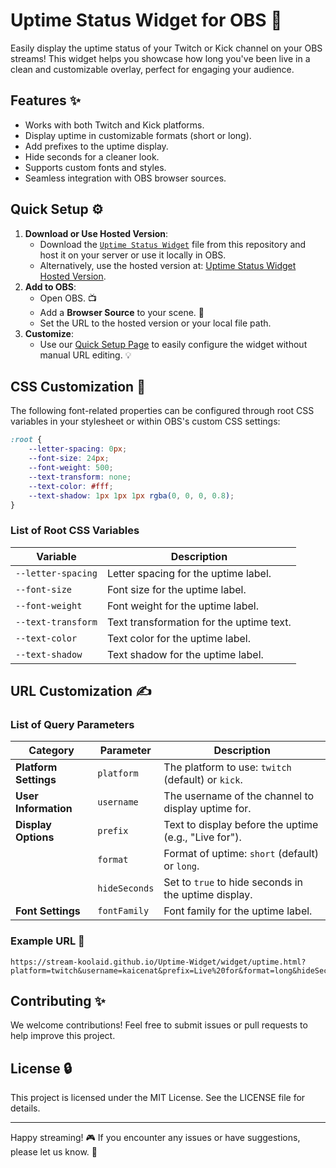 # Uptime Status Widget for OBS 📡

Easily display the uptime status of your Twitch or Kick channel on your OBS streams! This widget helps you showcase how long you've been live in a clean and customizable overlay, perfect for engaging your audience.

## Features ✨

- Works with both Twitch and Kick platforms.
- Display uptime in customizable formats (short or long).
- Add prefixes to the uptime display.
- Hide seconds for a cleaner look.
- Supports custom fonts and styles.
- Seamless integration with OBS browser sources.

## Quick Setup ⚙️

1. **Download or Use Hosted Version**:
   - Download the [`Uptime Status Widget`](https://github.com/Stream-KoolAid/Uptime-Widget/releases) file from this repository and host it on your server or use it locally in OBS.
   - Alternatively, use the hosted version at: [Uptime Status Widget Hosted Version](https://stream-koolaid.github.io/Uptime-Widget/widget/uptime.html?).
2. **Add to OBS**:
   - Open OBS. 📺
   - Add a **Browser Source** to your scene. 🔄
   - Set the URL to the hosted version or your local file path.
3. **Customize**:
   - Use our [Quick Setup Page](https://stream-koolaid.github.io/Uptime-Widget) to easily configure the widget without manual URL editing. 💡

## CSS Customization 🎨

The following font-related properties can be configured through root CSS variables in your stylesheet or within OBS's custom CSS settings:

```css
:root {
	--letter-spacing: 0px;
	--font-size: 24px;
	--font-weight: 500;
	--text-transform: none;
	--text-color: #fff;
	--text-shadow: 1px 1px 1px rgba(0, 0, 0, 0.8);
}
```

### List of Root CSS Variables

| **Variable**       | **Description**                          |
| ------------------ | ---------------------------------------- |
| `--letter-spacing` | Letter spacing for the uptime label.     |
| `--font-size`      | Font size for the uptime label.          |
| `--font-weight`    | Font weight for the uptime label.        |
| `--text-transform` | Text transformation for the uptime text. |
| `--text-color`     | Text color for the uptime label.         |
| `--text-shadow`    | Text shadow for the uptime label.        |

## URL Customization ✍️

### List of Query Parameters

| **Category** | **Parameter** | **Description** |
| --- | --- | --- |
| **Platform Settings** | `platform` | The platform to use: `twitch` (default) or `kick`. |
| **User Information** | `username` | The username of the channel to display uptime for. |
| **Display Options** | `prefix` | Text to display before the uptime (e.g., "Live for"). |
|  | `format` | Format of uptime: `short` (default) or `long`. |
|  | `hideSeconds` | Set to `true` to hide seconds in the uptime display. |
| **Font Settings** | `fontFamily` | Font family for the uptime label. |

### Example URL 🔗

```
https://stream-koolaid.github.io/Uptime-Widget/widget/uptime.html?platform=twitch&username=kaicenat&prefix=Live%20for&format=long&hideSeconds=true&fontFamily=Arial
```

## Contributing ✨

We welcome contributions! Feel free to submit issues or pull requests to help improve this project.

## License 🔒

This project is licensed under the MIT License. See the LICENSE file for details.

---

Happy streaming! 🎮 If you encounter any issues or have suggestions, please let us know. 📢
